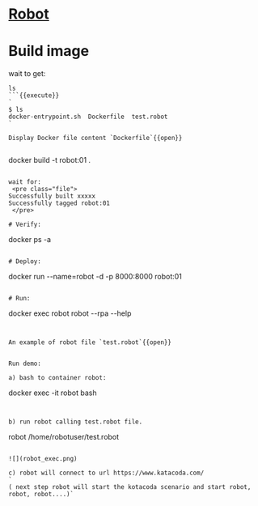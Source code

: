 # [Robot](https://robotframework.org/)



# Build image

wait to get:
```
ls
```{{execute}}
`
$ ls
docker-entrypoint.sh  Dockerfile  test.robot
`

Display Docker file content `Dockerfile`{{open}}


```
docker build -t robot:01 .
```{{execute}}

wait for:
 <pre class="file">
Successfully built xxxxx
Successfully tagged robot:01
 </pre>

# Verify:
```
docker ps -a
```{{execute}}

# Deploy:
```
docker run --name=robot -d -p 8000:8000 robot:01
```{{execute}}

# Run:
```
docker exec robot robot --rpa --help
```{{execute}}


An example of robot file `test.robot`{{open}}


Run demo:

a) bash to container robot:
```
docker exec -it robot bash
```{{execute}}


b) run robot calling test.robot file.
```
robot /home/robotuser/test.robot
```{{execute}}

![](robot_exec.png)

c) robot will connect to url https://www.katacoda.com/
`
( next step robot will start the kotacoda scenario and start robot, robot, robot....)`